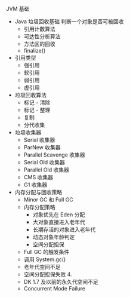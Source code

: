 
JVM 基础 
- Java 垃圾回收基础 判断一个对象是否可被回收 
  - 引用计数算法 
  - 可达性分析算法 
  - 方法区的回收 
  - finalize() 
- 引用类型 
  - 强引用 
  - 软引用 
  - 弱引用 
  - 虚引用 
- 垃圾回收算法 
  - 标记 - 清除 
  - 标记 - 整理 
  - 复制 
  - 分代收集 
- 垃圾收集器 
   - Serial 收集器 
   - ParNew 收集器 
   - Parallel Scavenge 收集器 
   - Serial Old 收集器 
   - Parallel Old 收集器 
   - CMS 收集器 
   - G1 收集器 
- 内存分配与回收策略
  - Minor GC 和 Full GC 
  - 内存分配策略 
    - 对象优先在 Eden 分配 
    - 大对象直接进入老年代 
    - 长期存活的对象进入老年代 
    - 动态对象年龄判定 
    - 空间分配担保 
  - Full GC 的触发条件 
   - 调用 System.gc() 
   - 老年代空间不足 
   - 空间分配担保失败 4.
   - DK 1.7 及以前的永久代空间不足 
   - Concurrent Mode Failure
